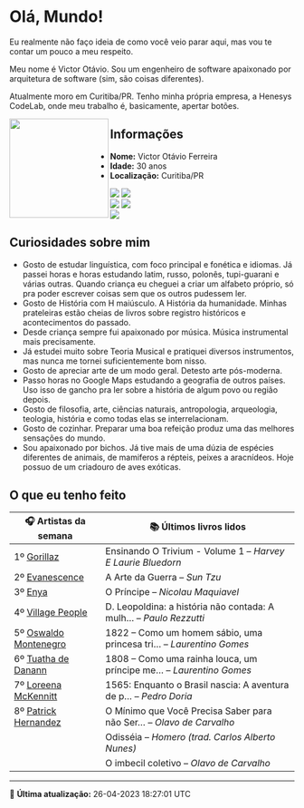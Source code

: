 # Olá, Mundo!

Eu realmente não faço ideia de como você veio parar aqui, mas vou te contar um pouco a meu respeito.

Meu nome é Victor Otávio. Sou um engenheiro de software apaixonado por arquitetura de software (sim, são coisas diferentes).

Atualmente moro em Curitiba/PR. Tenho minha própria empresa, a Henesys CodeLab, onde meu trabalho é, basicamente, apertar botões.

<img align="left" src="https://github.com/vctrtvfrrr/vctrtvfrrr/raw/master/octocat.png" alt="" width="175" />

## Informações

- **Nome:** Victor Otávio Ferreira
- **Idade:** 30 anos
- **Localização:** Curitiba/PR

[![](https://img.shields.io/badge/LinkedIn-victorotavio-blue)](https://www.linkedin.com/in/victorotavio/) [![](https://img.shields.io/badge/Twitter-@vctrtvfrrr-blue)](https://twitter.com/vctrtvfrrr)  
[![](https://img.shields.io/badge/GitHub-vctrtvfrrr-24292e)](https://github.com/vctrtvfrrr) [![](https://img.shields.io/badge/GitLab-vctrtvfrrr-ec5d16)](https://gitlab.com/vctrtvfrrr)  
[![](https://img.shields.io/badge/Email-victor@otavioferreira.com.br-red)](mailto:victor@otavioferreira.com.br)  

## Curiosidades sobre mim

-   Gosto de estudar linguística, com foco principal e fonética e idiomas. Já passei horas e horas estudando latim, russo, polonês, tupi-guarani e várias outras. Quando criança eu cheguei a criar um alfabeto próprio, só pra poder escrever coisas sem que os outros pudessem ler.
-   Gosto de História com H maiúsculo. A História da humanidade. Minhas prateleiras estão cheias de livros sobre registro históricos e acontecimentos do passado.
-   Desde criança sempre fui apaixonado por música. Música instrumental mais precisamente.
-   Já estudei muito sobre Teoria Musical e pratiquei diversos instrumentos, mas nunca me tornei suficientemente bom nisso.
-   Gosto de apreciar arte de um modo geral. Detesto arte pós-moderna.
-   Passo horas no Google Maps estudando a geografia de outros países. Uso isso de gancho pra ler sobre a história de algum povo ou região depois.
-   Gosto de filosofia, arte, ciências naturais, antropologia, arqueologia, teologia, história e como todas elas se interrelacionam.
-   Gosto de cozinhar. Preparar uma boa refeição produz uma das melhores sensações do mundo.
-   Sou apaixonado por bichos. Já tive mais de uma dúzia de espécies diferentes de animais, de mamiferos a répteis, peixes a aracnídeos. Hoje possuo de um criadouro de aves exóticas.


## O que eu tenho feito

|                         🎧 Artistas da semana                         |                      📚 Últimos livros lidos                      |
|-----------------------------------------------------------------------|-------------------------------------------------------------------|
| 1º [Gorillaz](https://www.last.fm/music/Gorillaz)                     | Ensinando O Trivium - Volume 1	–	_Harvey E Laurie Bluedorn_         |
| 2º [Evanescence](https://www.last.fm/music/Evanescence)               | A Arte da Guerra	–	_Sun Tzu_                                        |
| 3º [Enya](https://www.last.fm/music/Enya)                             | O Príncipe	–	_Nicolau Maquiavel_                                    |
| 4º [Village People](https://www.last.fm/music/Village+People)         | D. Leopoldina: a história não contada: A mulh…	–	_Paulo Rezzutti_   |
| 5º [Oswaldo Montenegro](https://www.last.fm/music/Oswaldo+Montenegro) | 1822 – Como um homem sábio, uma princesa tri…	–	_Laurentino Gomes_  |
| 6º [Tuatha de Danann](https://www.last.fm/music/Tuatha+de+Danann)     | 1808 – Como uma rainha louca, um príncipe me…	–	_Laurentino Gomes_  |
| 7º [Loreena McKennitt](https://www.last.fm/music/Loreena+McKennitt)   | 1565: Enquanto o Brasil nascia: A aventura de p…	–	_Pedro Doria_    |
| 8º [Patrick Hernandez](https://www.last.fm/music/Patrick+Hernandez)   | O Mínimo que Você Precisa Saber para não Ser…	–	_Olavo de Carvalho_ |
|                                                                       | Odisséia	–	_Homero (trad. Carlos Alberto Nunes)_                    |
|                                                                       | O imbecil coletivo	–	_Olavo de Carvalho_                            |


---

🚀 **Última atualização:** 26-04-2023 18:27:01 UTC
